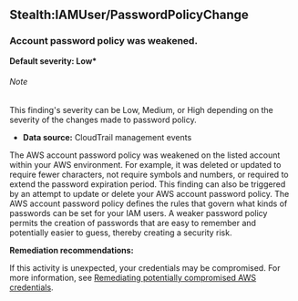 

Stealth:IAMUser/PasswordPolicyChange
------------------------------------

### Account password policy was weakened.

**Default severity: Low\***

###### Note

This finding's severity can be Low, Medium, or High depending on the severity of the changes made to password policy.


* **Data source:** CloudTrail management events

The AWS account password policy was weakened on the listed account within your AWS environment. For example, it was deleted or updated to require fewer characters, not require symbols and numbers, or required to extend the password expiration period. This finding can also be triggered by an attempt to update or delete your AWS account password policy. The AWS account password policy defines the rules that govern what kinds of passwords can be set for your IAM users. A weaker password policy permits the creation of passwords that are easy to remember and potentially easier to guess, thereby creating a security risk.

**Remediation recommendations:**

If this activity is unexpected, your credentials may be compromised. For more information, see [Remediating potentially compromised AWS credentials](https://docs.aws.amazon.com/guardduty/latest/ug/compromised-creds.html).

